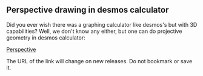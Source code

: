 ## Perspective drawing in desmos calculator
Did you ever wish there was a graphing calculator like desmos's but with 3D capabilities? 
Well, we don't know any either, but one can do projective geometry in desmos calculator:

[Perspective](https://www.desmos.com/calculator/gh7mq42f3h)

The URL of the link will change on new releases. Do not bookmark or save it.
